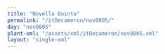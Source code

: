 ```yaml
---
title: "Novella Quinta"
permalink: "/itDecameron/nov0805/"
day: "nov0805"
plant-xml: "/assets/xml/itDecameron/nov0805.xml"
layout: "single-xml"
---
```

